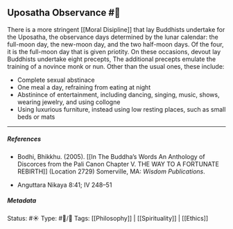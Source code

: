 ## Uposatha Observance #🧠  

There is a more stringent [[Moral Disipline]] that lay Buddhists undertake for the Uposatha, the observance days determined by the lunar calendar: the full-moon day, the new-moon day, and the two half-moon days. Of the four, it is the full-moon day that is given priotity. On these occasions, devout lay Buddhists undertake eight precepts, The additional precepts emulate the training of a novince monk or nun. Other than the usual ones, these include:

- Complete sexual abstinace
- One meal a day, refraining from eating at night
- Abstinince of entertainment, including dancing, singing, music, shows, wearing jewelry, and using collogne
- Using luxurious furniture, instead using low resting places, such as small beds or mats

___

##### References
- Bodhi, Bhikkhu. (2005). [[In The Buddha’s Words An Anthology of Discorces from the Pali Canon Chapter V. THE WAY TO A FORTUNATE REBIRTH]] (Location 2729) Somerville, MA: _Wisdom Publications_.

- Anguttara Nikaya 8:41; IV 248–51

##### Metadata
Status: #☀️ 
Type: #🔵/🔵 
Tags: [[Philosophy]] | [[Spirituality]] | [[Ethics]]